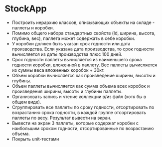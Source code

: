 # StockApp
* Построить иерархию классов, описывающих объекты на складе - паллеты и коробки.
* Помимо общего набора стандартных свойств (Id, ширина, высота, глубина, вес), паллета может содержать в себе коробки.
* У коробки должен быть указан срок годности или дата производства. Если указана дата производства, то срок годности вычисляется из даты производства плюс 100 дней.
* Срок годности паллеты вычисляется из наименьшего срока годности коробки, вложенной в паллету. Вес паллеты вычисляется из суммы веса вложенных коробок + 30кг.
* Объем коробки вычисляется как произведение ширины, высоты и глубины.
* Объем паллеты вычисляется как сумма объема всех коробок и произведения ширины, высоты и глубины паллеты.
* Организовать запись и чтение коллекции в/из файл (хотя бы в общем виде).
* Сгруппировать все паллеты по сроку годности, отсортировать по возрастанию срока годности, в каждой группе отсортировать паллеты по весу. Результат вывести на экран.
* Вывести на экран 3 паллеты, которые содержат коробки с наибольшим сроком годности, отсортированные по возрастанию объема.
* Покрыть unit-тестами
